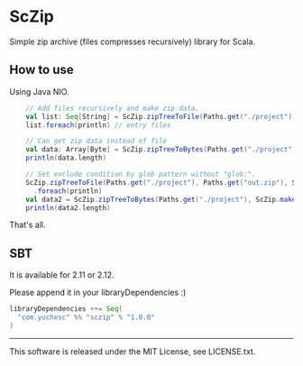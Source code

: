# ScZip

Simple zip archive (files compresses recursively) library for Scala.

## How to use

Using Java NIO.

```scala
    // Add files recursively and make zip data.
    val list: Seq[String] = ScZip.zipTreeToFile(Paths.get("./project"), Paths.get("out.zip"))
    list.foreach(println) // entry files

    // Can get zip data instead of file
    val data: Array[Byte] = ScZip.zipTreeToBytes(Paths.get("./project"))
    println(data.length)

    // Set exclude condition by glob pattern without "glob:".
    ScZip.zipTreeToFile(Paths.get("./project"), Paths.get("out.zip"), ScZip.makeExclude("**/*.{cache,class}"))
      .foreach(println)
    val data2 = ScZip.zipTreeToBytes(Paths.get("./project"), ScZip.makeExclude("**/*.{cache,class}"))
    println(data2.length)
```

That's all.

## SBT

It is available for 2.11 or 2.12.

Please append it in your libraryDependencies :)

```scala
libraryDependencies ++= Seq(
  "com.yuchesc" %% "sczip" % "1.0.0"
)
```

---

This software is released under the MIT License, see LICENSE.txt.